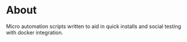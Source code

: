 # About
Micro automation scripts written to aid in quick installs and social testing with docker integration.


